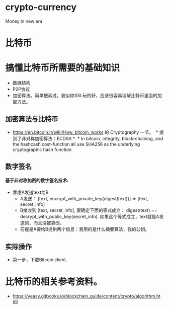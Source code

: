# crypto-currency
Money in new era
# 比特币

# 搞懂比特币所需要的基础知识
* 数据结构
* P2P协议
* 加密算法。简单搜索过，貌似你SSL玩的好，应该很容易理解比特币里面的加密方法。

## 加密算法与比特币
* https://en.bitcoin.it/wiki/How_bitcoin_works 的 Cryptography 一节。
  * 提到了非对称加密算法：ECDSA
  * 
  * In bitcoin, integrity, block-chaining, and the hashcash cost-function all use SHA256 as the underlying cryptographic hash function
## 数字签名

#### 基于非对称加密的数字签名技术:
* 靠虑A发送text给B
  * A发送： [text, encrypt\_with\_private\_key(digest(text))]   => [text, secret\_info]
  * B接收到 [text, secret\_info], 要确定下面的等式成立： digest(text) == decrypt\_with\_public\_key(secret\_info). 如果这个等式成立，text就是A发送的，而且没被篡改。
  * 前提是A要给B提供两个信息：我用的是什么摘要算法，我的公钥。


## 实际操作
* 第一步，下载Bitcoin client.

# 比特币的相关参考资料。
* https://yeasy.gitbooks.io/blockchain_guide/content/crypto/algorithm.html

